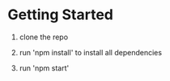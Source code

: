 # Getting Started

1. clone the repo

2. run 'npm install' to install all dependencies

3. run 'npm start'
